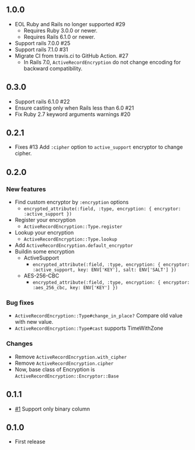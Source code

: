 ## 1.0.0

- EOL Ruby and Rails no longer supported #29
  - Requires Ruby 3.0.0 or newer.
  - Requires Rails 6.1.0 or newer.
- Support rails 7.0.0 #25
- Support rails 7.1.0 #31
- Migrate CI from travis.ci to GitHub Action. #27
  - In Rails 7.0, `ActiveRecordEncryption` do not change encoding for backward compatibility.

## 0.3.0

- Support rails 6.1.0 #22
- Ensure casting only when Rails less than 6.0 #21
- Fix Ruby 2.7 keyword arguments warnings #20

## 0.2.1

- Fixes #13 Add `:cipher` option to `active_support` encryptor to change cipher.

## 0.2.0

### New features

- Find custom encryptor by `:encryption` options
  - `encrypted_attribute(:field, :type, encryption: { encryptor: :active_support })`
- Register your encryption
  - `ActiveRecordEncryption::Type.register`
- Lookup your encryption
  - `ActiveRecordEncryption::Type.lookup`
- Add `ActiveRecordEncryption.default_encryptor`
- Buildin some encryption
  - ActiveSupport
    - `encrypted_attribute(:field, :type, encryption: { encryptor: :active_support, key: ENV['KEY'], salt: ENV['SALT'] })`
  - AES-256-CBC
    - `encrypted_attribute(:field, :type, encryption: { encryptor: :aes_256_cbc, key: ENV['KEY'] })`

### Bug fixes

- `ActiveRecordEncryption::Type#change_in_place?` Compare old value with new value.
- `ActiveRecordEncryption::Type#cast` supports TimeWithZone

### Changes

- Remove `ActiveRecordEncryption.with_cipher`
- Remove `ActiveRecordEncryption.cipher`
- Now, base class of Encryption is `ActiveRecordEncryption::Encryptor::Base`

## 0.1.1

- [#1](https://github.com/alpaca-tc/active_record_encryption/pull/1) Support only binary column

## 0.1.0

- First release
